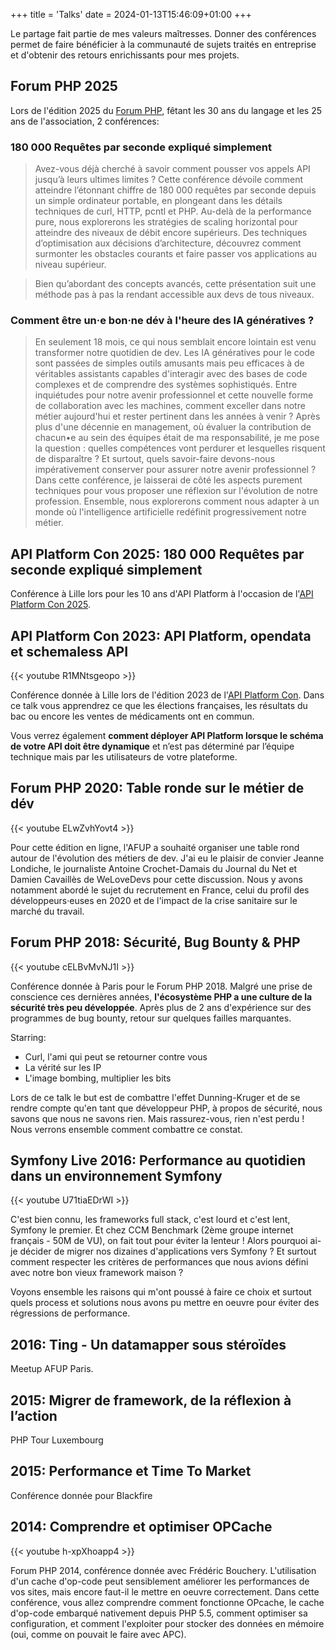 +++
title = 'Talks'
date = 2024-01-13T15:46:09+01:00
+++

Le partage fait partie de mes valeurs maîtresses. Donner des conférences permet de faire bénéficier à la communauté
de sujets traités en entreprise et d'obtenir des retours enrichissants pour mes projets.

## Forum PHP 2025
Lors de l'édition 2025 du [Forum PHP](https://event.afup.org/), fêtant les 30 ans du langage et les 25 ans de l'association, 2 conférences:

### 180 000 Requêtes par seconde expliqué simplement
> Avez-vous déjà cherché à savoir comment pousser vos appels API jusqu’à leurs ultimes limites ? Cette conférence dévoile comment atteindre 
> l’étonnant chiffre de 180 000 requêtes par seconde depuis un simple ordinateur portable, en plongeant dans les détails techniques de curl, HTTP, pcntl et PHP.
> Au-delà de la performance pure, nous explorerons les stratégies de scaling horizontal pour atteindre des niveaux de débit encore supérieurs.
> Des techniques d’optimisation aux décisions d’architecture, découvrez comment surmonter les obstacles courants et faire passer vos applications au niveau supérieur.

> Bien qu’abordant des concepts avancés, cette présentation suit une méthode pas à pas la rendant accessible aux devs de tous niveaux.

### Comment être un·e bon·ne dév à l'heure des IA génératives ? 
> En seulement 18 mois, ce qui nous semblait encore lointain est venu transformer notre quotidien de dev. Les IA génératives pour le code sont passées
> de simples outils amusants mais peu efficaces à de véritables assistants capables d'interagir avec des bases de code complexes et de comprendre des
> systèmes sophistiqués. Entre inquiétudes pour notre avenir professionnel et cette nouvelle forme de collaboration avec les machines, comment exceller
> dans notre métier aujourd'hui et rester pertinent dans les années à venir ? Après plus d'une décennie en management, où évaluer la contribution de
> chacun•e au sein des équipes était de ma responsabilité, je me pose la question : quelles compétences vont perdurer et lesquelles risquent de disparaître ?
> Et surtout, quels savoir-faire devons-nous impérativement conserver pour assurer notre avenir professionnel ? Dans cette conférence, je laisserai de côté
> les aspects purement techniques pour vous proposer une réflexion sur l'évolution de notre profession. Ensemble, nous explorerons comment nous adapter à
> un monde où l'intelligence artificielle redéfinit progressivement notre métier.

## API Platform Con 2025: 180 000 Requêtes par seconde expliqué simplement
Conférence à Lille lors pour les 10 ans d'API Platform à l'occasion de l'[API Platform Con 2025](https://api-platform.com/fr/con/2025/conferences/#180000-requetes-par-seconde-explique-simplement).

## API Platform Con 2023: API Platform, opendata et schemaless API
{{< youtube R1MNtsgeopo >}}

Conférence donnée à Lille lors de l'édition 2023 de l'[API Platform Con](https://api-platform.com/fr/con/2023/conferences/api-platform-opendata-et-schemaless-api/).
Dans ce talk vous apprendrez ce que les élections françaises, les résultats du bac ou encore les ventes de médicaments ont en commun.

Vous verrez également **comment déployer API Platform lorsque le schéma de votre API doit être dynamique** et n’est pas déterminé par l’équipe technique mais par les utilisateurs de votre plateforme.

## Forum PHP 2020: Table ronde sur le métier de dév
{{< youtube ELwZvhYovt4 >}}

Pour cette édition en ligne, l'AFUP a souhaité organiser une table rond autour de l'évolution des métiers de dev. J'ai eu le plaisir de convier
Jeanne Londiche, le journaliste Antoine Crochet-Damais du Journal du Net et Damien Cavaillès de WeLoveDevs pour cette discussion.
Nous y avons notamment abordé le sujet du recrutement en France, celui du profil des développeurs·euses en 2020 et de l'impact de la crise sanitaire sur le marché du travail. 

## Forum PHP 2018: Sécurité, Bug Bounty & PHP
{{< youtube cELBvMvNJ1I >}}

Conférence donnée à Paris pour le Forum PHP 2018.
Malgré une prise de conscience ces dernières années, **l'écosystème PHP a une culture de la sécurité très peu développée**. Après plus de 2 ans d'expérience sur des programmes de bug bounty, retour sur quelques failles marquantes.

Starring:
- Curl, l'ami qui peut se retourner contre vous
- La vérité sur les IP
- L'image bombing, multiplier les bits

Lors de ce talk le but est de combattre l'effet Dunning-Kruger et de se rendre compte qu'en tant que développeur PHP, à propos de sécurité, nous savons que nous ne savons rien. Mais rassurez-vous, rien n'est perdu ! Nous verrons ensemble comment combattre ce constat.

## Symfony Live 2016: Performance au quotidien dans un environnement Symfony
{{< youtube U71tiaEDrWI >}}

C'est bien connu, les frameworks full stack, c'est lourd et c'est lent, Symfony le premier. Et chez CCM Benchmark
(2ème groupe internet français - 50M de VU), on fait tout pour éviter la lenteur ! Alors pourquoi ai-je décider de
migrer nos dizaines d'applications vers Symfony ? Et surtout comment respecter les critères de performances que nous
avions défini avec notre bon vieux framework maison ?

Voyons ensemble les raisons qui m'ont poussé à faire ce choix et surtout quels process et solutions nous avons pu mettre
en oeuvre pour éviter des régressions de performance.

## 2016: Ting - Un datamapper sous stéroïdes
Meetup AFUP Paris.


## 2015: Migrer de framework, de la réflexion à l’action
PHP Tour Luxembourg

## 2015: Performance et Time To Market
Conférence donnée pour Blackfire

## 2014: Comprendre et optimiser OPCache
{{< youtube h-xpXhoapp4 >}}

Forum PHP 2014, conférence donnée avec Frédéric Bouchery.
L'utilisation d'un cache d'op-code peut sensiblement améliorer les performances de vos sites,
mais encore faut-il le mettre en oeuvre correctement. Dans cette conférence, vous allez comprendre comment fonctionne
OPcache, le cache d'op-code embarqué nativement depuis PHP 5.5, comment optimiser sa configuration, et comment l'exploiter
pour stocker des données en mémoire (oui, comme on pouvait le faire avec APC).

